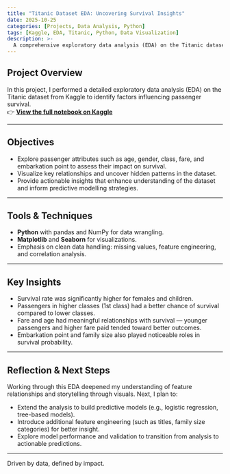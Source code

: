 ```yaml
---
title: "Titanic Dataset EDA: Uncovering Survival Insights"
date: 2025-10-25
categories: [Projects, Data Analysis, Python]
tags: [Kaggle, EDA, Titanic, Python, Data Visualization]
description: >-
  A comprehensive exploratory data analysis (EDA) on the Titanic dataset using Python, uncovering key survival patterns and visual insights.
---
```


## Project Overview  
In this project, I performed a detailed exploratory data analysis (EDA) on the Titanic dataset from Kaggle to identify factors influencing passenger survival.  
👉 [**View the full notebook on Kaggle**](https://www.kaggle.com/code/gracenganga/grace-nganga-titanic-eda)

---

## Objectives  
- Explore passenger attributes such as age, gender, class, fare, and embarkation point to assess their impact on survival.  
- Visualize key relationships and uncover hidden patterns in the dataset.  
- Provide actionable insights that enhance understanding of the dataset and inform predictive modelling strategies.

---

## Tools & Techniques  
- **Python** with pandas and NumPy for data wrangling.  
- **Matplotlib** and **Seaborn** for visualizations.  
- Emphasis on clean data handling: missing values, feature engineering, and correlation analysis.

---

## Key Insights  
- Survival rate was significantly higher for females and children.  
- Passengers in higher classes (1st class) had a better chance of survival compared to lower classes.  
- Fare and age had meaningful relationships with survival — younger passengers and higher fare paid tended toward better outcomes.  
- Embarkation point and family size also played noticeable roles in survival probability.

---

## Reflection & Next Steps  
Working through this EDA deepened my understanding of feature relationships and storytelling through visuals. Next, I plan to:  
- Extend the analysis to build predictive models (e.g., logistic regression, tree-based models).  
- Introduce additional feature engineering (such as titles, family size categories) for better insight.  
- Explore model performance and validation to transition from analysis to actionable predictions.

---

Driven by data, defined by impact.

